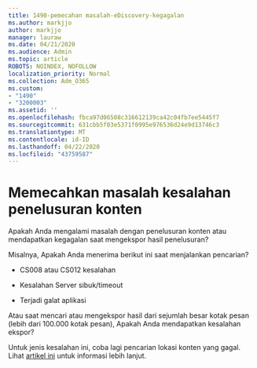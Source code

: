```yaml
---
title: 1490-pemecahan masalah-eDiscovery-kegagalan
ms.author: markjjo
author: markjjo
manager: lauraw
ms.date: 04/21/2020
ms.audience: Admin
ms.topic: article
ROBOTS: NOINDEX, NOFOLLOW
localization_priority: Normal
ms.collection: Adm_O365
ms.custom:
- "1490"
- "3200003"
ms.assetid: ''
ms.openlocfilehash: fbca97d06508c316612139ca42c04fb7ee5445f7
ms.sourcegitcommit: 631cbb5f03e5371f0995e976536d24e9d13746c3
ms.translationtype: MT
ms.contentlocale: id-ID
ms.lasthandoff: 04/22/2020
ms.locfileid: "43759587"
---
```

# <a name="troubleshoot-content-search-errors"></a>Memecahkan masalah kesalahan penelusuran konten

Apakah Anda mengalami masalah dengan penelusuran konten atau mendapatkan kegagalan saat mengekspor hasil penelusuran?

Misalnya, Apakah Anda menerima berikut ini saat menjalankan pencarian?

- CS008 atau CS012 kesalahan

- Kesalahan Server sibuk/timeout

- Terjadi galat aplikasi

Atau saat mencari atau mengekspor hasil dari sejumlah besar kotak pesan (lebih dari 100.000 kotak pesan), Apakah Anda mendapatkan kesalahan ekspor?

Untuk jenis kesalahan ini, coba lagi pencarian lokasi konten yang gagal. Lihat [artikel ini](https://docs.microsoft.com/office365/securitycompliance/retry-failed-content-search) untuk informasi lebih lanjut.
